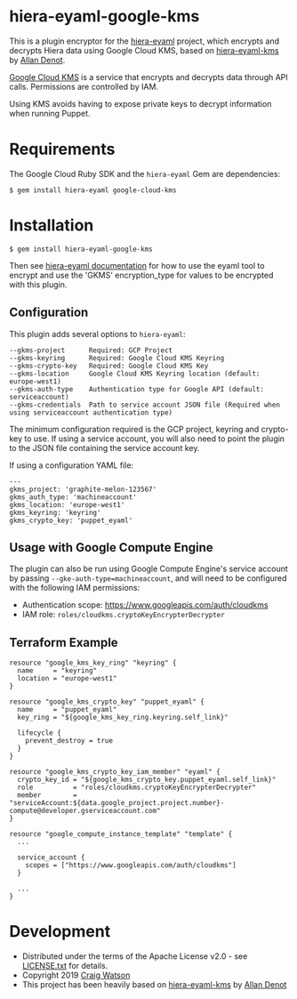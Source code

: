# hiera-eyaml-google-kms

This is a plugin encryptor for the [hiera-eyaml](https://github.com/voxpupuli/hiera-eyaml) project, which encrypts and decrypts Hiera data using Google Cloud KMS, based on [hiera-eyaml-kms](https://github.com/adenot/hiera-eyaml-kms) by [Allan Denot](https://github.com/adenot).

[Google Cloud KMS](https://cloud.google.com/kms) is a service that encrypts and decrypts data through API calls. Permissions are controlled by IAM.

Using KMS avoids having to expose private keys to decrypt information when running Puppet.

# Requirements

The Google Cloud Ruby SDK and the `hiera-eyaml` Gem are dependencies:

```
$ gem install hiera-eyaml google-cloud-kms
```

# Installation

```
$ gem install hiera-eyaml-google-kms
```

Then see [hiera-eyaml documentation](https://github.com/voxpupuli/hiera-eyaml) for how to use the eyaml tool to encrypt and use the 'GKMS' encryption_type for values to be
encrypted with this plugin.

## Configuration

This plugin adds several options to `hiera-eyaml`:

```
--gkms-project      Required: GCP Project
--gkms-keyring      Required: Google Cloud KMS Keyring
--gkms-crypto-key   Required: Google Cloud KMS Key
--gkms-location     Google Cloud KMS Keyring location (default: europe-west1)
--gkms-auth-type    Authentication type for Google API (default: serviceaccount)
--gkms-credentials  Path to service account JSON file (Required when using serviceaccount authentication type)
```

The minimum configuration required is the GCP project, keyring and crypto-key to use. If using a service account, you will also need to point the plugin to the JSON file containing the service account key.

If using a configuration YAML file:

```
---
gkms_project: 'graphite-melon-123567'
gkms_auth_type: 'machineaccount'
gkms_location: 'europe-west1'
gkms_keyring: 'keyring'
gkms_crypto_key: 'puppet_eyaml'
```

## Usage with Google Compute Engine

The plugin can also be run using Google Compute Engine's service account by passing `--gke-auth-type=machineaccount`, and will need to be configured with the following IAM permissions:

- Authentication scope: https://www.googleapis.com/auth/cloudkms
- IAM role: `roles/cloudkms.cryptoKeyEncrypterDecrypter`

## Terraform Example

```
resource "google_kms_key_ring" "keyring" {
  name     = "keyring"
  location = "europe-west1"
}

resource "google_kms_crypto_key" "puppet_eyaml" {
  name     = "puppet_eyaml"
  key_ring = "${google_kms_key_ring.keyring.self_link}"

  lifecycle {
    prevent_destroy = true
  }
}

resource "google_kms_crypto_key_iam_member" "eyaml" {
  crypto_key_id = "${google_kms_crypto_key.puppet_eyaml.self_link}"
  role          = "roles/cloudkms.cryptoKeyEncrypterDecrypter"
  member        = "serviceAccount:${data.google_project.project.number}-compute@developer.gserviceaccount.com"
}

resource "google_compute_instance_template" "template" {
  ...

  service_account {
    scopes = ["https://www.googleapis.com/auth/cloudkms"]
  }

  ...
}
```

# Development

- Distributed under the terms of the Apache License v2.0 - see [LICENSE.txt](/LICENSE.txt) for details.
- Copyright 2019 [Craig Watson](http://github.com/craigwatson)
- This project has been heavily based on [hiera-eyaml-kms](https://github.com/adenot/hiera-eyaml-kms) by [Allan Denot](https://github.com/adenot)
